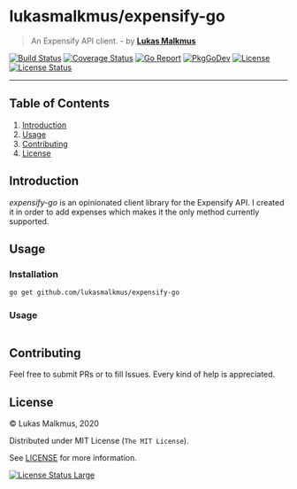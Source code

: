 # lukasmalkmus/expensify-go

> An Expensify API client. - by **[Lukas Malkmus]**

[![Build Status][build_badge]][build]
[![Coverage Status][coverage_badge]][coverage]
[![Go Report][report_badge]][report]
[![PkgGoDev][docs_badge]][docs]
[![License][license_badge]][license]
[![License Status][license_status_badge]][license_status]

---

## Table of Contents

1. [Introduction](#introduction)
1. [Usage](#usage)
1. [Contributing](#contributing)
1. [License](#license)

## Introduction

_expensify-go_ is an opinionated client library for the Expensify API. I created
it in order to add expenses which makes it the only method currently supported.

## Usage

### Installation

```bash
go get github.com/lukasmalkmus/expensify-go
```

### Usage

```go
```

## Contributing

Feel free to submit PRs or to fill Issues. Every kind of help is appreciated.

## License

© Lukas Malkmus, 2020

Distributed under MIT License (`The MIT License`).

See [LICENSE](LICENSE) for more information.

[![License Status Large][license_status_large_badge]][license_status_large]

<!-- Links -->

[Lukas Malkmus]: https://github.com/lukasmalkmus

<!-- Badges -->

[build]: https://travis-ci.com/lukasmalkmus/expensify-go
[build_badge]: https://img.shields.io/travis/com/lukasmalkmus/expensify-go.svg?style=flat-square
[coverage]: https://codecov.io/gh/lukasmalkmus/expensify-go
[coverage_badge]: https://img.shields.io/codecov/c/github/lukasmalkmus/expensify-go.svg?style=flat-square
[report]: https://goreportcard.com/report/github.com/lukasmalkmus/expensify-go
[report_badge]: https://goreportcard.com/badge/github.com/lukasmalkmus/expensify-go?style=flat-square
[docs]: https://github.com/lukasmalkmus/expensify-go
[docs_badge]: https://img.shields.io/badge/godoc-reference-blue.svg?style=flat-square
[license]: https://opensource.org/licenses/MIT
[license_badge]: https://img.shields.io/github/license/lukasmalkmus/expensify-go.svg?color=blue&style=flat-square
[license_status]: https://app.fossa.com/projects/git%2Bgithub.com%2Flukasmalkmus%2Fexpensify-go?ref=badge_shield
[license_status_badge]: https://app.fossa.com/api/projects/git%2Bgithub.com%2Flukasmalkmus%2Fexpensify-go.svg
[license_status_large]: https://app.fossa.com/projects/git%2Bgithub.com%2Flukasmalkmus%2Fexpensify-go?ref=badge_large
[license_status_large_badge]: https://app.fossa.com/api/projects/git%2Bgithub.com%2Flukasmalkmus%2Fexpensify-go.svg?type=large
